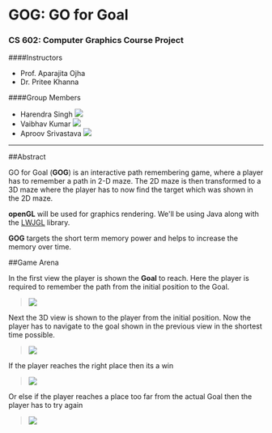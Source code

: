 # GOG: GO for Goal
### CS 602: Computer Graphics Course Project

####Instructors

  - Prof. Aparajita Ojha
  - Dr. Pritee Khanna
  
####Group Members

 - Harendra Singh      [![][mailIcon]][mail harry]
 - Vaibhav Kumar       [![][mailIcon]][mail vaibhav]
 - Aproov Srivastava   [![][mailIcon]][mail aproov]
 

----------

##Abstract

GO for Goal (**GOG**) is an interactive path remembering game, where a player has to remember a path in 2-D maze. The 2D maze is then transformed to a 3D maze where the player has to now find the target which was shown in the 2D maze.

**openGL** will be used for graphics rendering. We'll be using Java along with the [LWJGL] library.

**GOG** targets the short term memory power and helps to increase the memory over time.

##Game Arena


In the first view the player is shown the **Goal** to reach. Here the player is required to remember the path from the initial position to the Goal.

> ![][view 1]

Next the 3D view is shown to the player from the initial position. Now the player has to navigate to the goal shown in the previous view in the shortest time possible.

> ![][view 2]

If the player reaches the right place then its a win

> ![][view 3]

Or else if the player reaches a place too far from the actual Goal then the player has to try again

> ![][view 4]



[lwjgl]: http://www.lwjgl.org/
[mail harry]: mailto:harendrasingh@iiitdmj.ac.in
[mail vaibhav]: mailto:vaibhaviiit@yahoo.in
[mail aproov]: mailto:2011026@iiitdmj.ac.in
[mailIcon]: http://www.dallasculture.org/sdculturalcenter/images/email_icon.png
[view 1]: http://s1.postimg.org/qwqpdvm2n/View_1_Small.png
[view 2]: http://s1.postimg.org/f918x2mbj/View_2_Small.png
[view 3]: http://s1.postimg.org/x1mt4y3jz/View_3_Success_Small.png
[view 4]: http://s1.postimg.org/9ywa5s22n/View_3_Fail_Small.png
